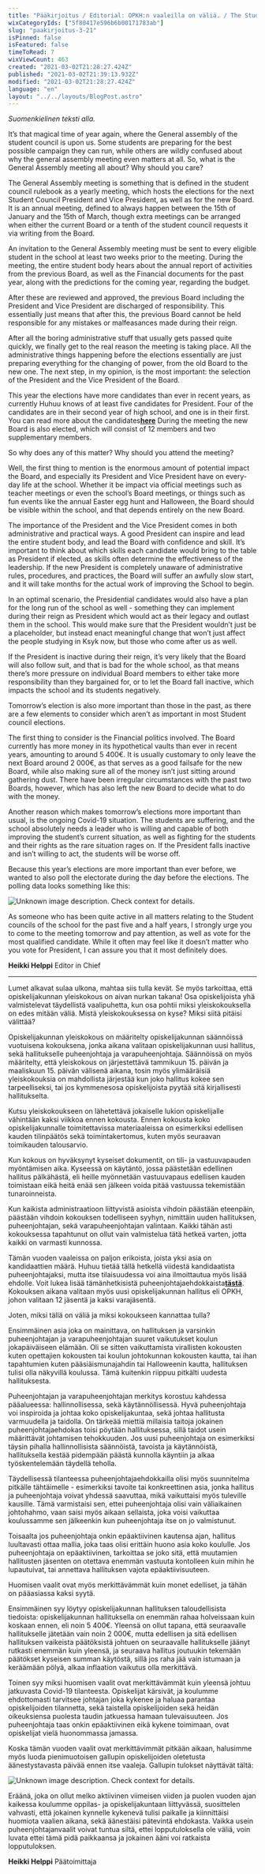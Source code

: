 ```yaml
---
title: "Pääkirjoitus / Editorial: OPKH:n vaaleilla on väliä. / The Student Council Elections Matter."
wixCategoryIds: ["5f80417e596b6b00171783ab"]
slug: "paakirjoitus-3-21"
isPinned: false
isFeatured: false
timeToRead: 7
wixViewCount: 463
created: "2021-03-02T21:28:27.424Z"
published: "2021-03-02T21:39:13.932Z"
modified: "2021-03-02T21:28:27.424Z"
language: "en"
layout: "../../layouts/BlogPost.astro"
---
```

*Suomenkielinen teksti alla.*

It’s that magical time of year again, where the General assembly of the student council is upon us. Some students are preparing for the best possible campaign they can run, while others are wildly confused about why the general assembly meeting even matters at all. So, what is the General Assembly meeting all about? Why should you care?

The General Assembly meeting is something that is defined in the student council rulebook as a yearly meeting, which hosts the elections for the next Student Council President and Vice President, as well as for the new Board. It is an annual meeting, defined to always happen between the 15th of January and the 15th of March, though extra meetings can be arranged when either the current Board or a tenth of the student council requests it via writing from the Board. 

An invitation to the General Assembly meeting must be sent to every eligible student in the school at least two weeks prior to the meeting. During the meeting, the entire student body hears about the annual report of activities from the previous Board, as well as the Financial documents for the past year, along with the predictions for the coming year, regarding the budget. 

After these are reviewed and approved, the previous Board including the President and Vice President are discharged of responsibility. This essentially just means that after this, the previous Board cannot be held responsible for any mistakes or malfeasances made during their reign. 

After all the boring administrative stuff that usually gets passed quite quickly, we finally get to the real reason the meeting is taking place. All the administrative things happening before the elections essentially are just preparing everything for the changing of power, from the old Board to the new one. The next step, in my opinion, is the most important: the selection of the President and the Vice President of the Board. 

This year the elections have more candidates than ever in recent years, as currently Huhuu knows of at least five candidates for President. Four of the candidates are in their second year of high school, and one is in their first. You can read more about the candidates[**__here__**](https://www.huhuu.news/post/t%C3%A4ss%C3%A4-ovat-uuden-opkh-n-puheenjohtaja-ja-j%C3%A4senehdokkaat) During the meeting the new Board is also elected, which will consist of 12 members and two supplementary members.&nbsp;

So why does any of this matter? Why should you attend the meeting? 

Well, the first thing to mention is the enormous amount of potential impact the Board, and especially its President and Vice President have on every-day life at the school. Whether it be impact via official meetings such as teacher meetings or even the school’s Board meetings, or things such as fun events like the annual Easter egg hunt and Halloween, the Board should be visible within the school, and that depends entirely on the new Board. 

The importance of the President and the Vice President comes in both administrative and practical ways. A good President can inspire and lead the entire student body, and lead the Board with confidence and skill. It’s important to think about which skills each candidate would bring to the table as President if elected, as skills often determine the effectiveness of the leadership. If the new President is completely unaware of administrative rules, procedures, and practices, the Board will suffer an awfully slow start, and it will take months for the actual work of improving the School to begin.

In an optimal scenario, the Presidential candidates would also have a plan for the long run of the school as well - something they can implement during their reign as President which would act as their legacy and outlast them in the school. This would make sure that the President wouldn’t just be a placeholder, but instead enact meaningful change that won’t just affect the people studying in Ksyk now, but those who come after us as well. 

If the President is inactive during their reign, it’s very likely that the Board will also follow suit, and that is bad for the whole school, as that means there’s more pressure on individual Board members to either take more responsibility than they bargained for, or to let the Board fall inactive, which impacts the school and its students negatively. 

Tomorrow’s election is also more important than those in the past, as there are a few elements to consider which aren’t as important in most Student council elections. 

The first thing to consider is the Financial politics involved. The Board currently has more money in its hypothetical vaults than ever in recent years, amounting to around 5 400€. It is usually customary to only leave the next Board around 2 000€, as that serves as a good failsafe for the new Board, while also making sure all of the money isn’t just sitting around gathering dust. There have been irregular circumstances with the past two Boards, however, which has also left the new Board to decide what to do with the money. 

Another reason which makes tomorrow’s elections more important than usual, is the ongoing Covid-19 situation. The students are suffering, and the school absolutely needs a leader who is willing and capable of both improving the student’s current situation, as well as fighting for the students and their rights as the rare situation rages on. If the President falls inactive and isn’t willing to act, the students will be worse off. 

Because this year’s elections are more important than ever before, we wanted to also poll the electorate during the day before the elections. The polling data looks something like this: 

![Unknown image description. Check context for details.](https://static.wixstatic.com/media/2da4fc_3ea966edc7644a33b8c91f052d5ebd27~mv2.png)

As someone who has been quite active in all matters relating to the Student councils of the school for the past five and a half years, I strongly urge you to come to the meeting tomorrow and pay attention, as well as vote for the most qualified candidate. While it often may feel like it doesn’t matter who you vote for President, I can assure you that it most definitely does. 

**Heikki Helppi**
Editor in Chief

---

Lumet alkavat sulaa ulkona, mahtaa siis tulla kevät. Se myös tarkoittaa, että opiskelijakunnan yleiskokous on aivan nurkan takana! Osa opiskelijoista yhä valmistelevat täydellistä vaalipuhetta, kun osa pohtii miksi yleiskokouksella on edes mitään väliä. Mistä yleiskokouksessa on kyse? Miksi siitä pitäisi välittää? 

Opiskelijakunnan yleiskokous on määritelty opiskelijakunnan säännöissä vuotuisena kokouksena, jonka aikana valitaan opiskelijakunnan uusi hallitus, sekä hallitukselle puheenjohtaja ja varapuheenjohtaja. Säännöissä on myös määritelty, että yleiskokous on järjestettävä tammikuun 15. päivän ja maaliskuun 15. päivän välisenä aikana, tosin myös ylimääräisiä yleiskokouksia on mahdollista järjestää kun joko hallitus kokee sen tarpeelliseksi, tai jos kymmenesosa opiskelijoista pyytää sitä kirjallisesti hallitukselta. 

Kutsu yleiskokoukseen on lähetettävä jokaiselle lukion opiskelijalle vähintään kaksi viikkoa ennen kokousta. Ennen kokousta koko opiskelijakunnalle toimitettavissa materiaaleissa on esimerkiksi edellisen kauden tilinpäätös sekä toimintakertomus, kuten myös seuraavan toimikauden talousarvio.

Kun kokous on hyväksynyt kyseiset dokumentit, on tili- ja vastuuvapauden myöntämisen aika. Kyseessä on käytäntö, jossa päästetään edellinen hallitus pälkähästä, eli heille myönnetään vastuuvapaus edellisen kauden toimistaan eikä heitä enää sen jälkeen voida pitää vastuussa tekemistään tunaroinneista. 

Kun kaikista administraatioon liittyvistä asioista vihdoin päästään eteenpäin, päästään vihdoin kokouksen todelliseen syyhyn, nimittäin uuden hallituksen, puheenjohtajan, sekä varapuheenjohtajan valintaan. Kaikki tähän asti kokouksessa tapahtunut on ollut vain valmistelua tätä hetkeä varten, jotta kaikki on varmasti kunnossa. 

Tämän vuoden vaaleissa on paljon erikoista, joista yksi asia on kandidaattien määrä. Huhuu tietää tällä hetkellä viidestä kandidaatista puheenjohtajaksi, mutta itse tilaisuudessa voi aina ilmoittautua myös lisää ehdolle. Voit lukea lisää tämänhetkisistä puheenjohtajaehdokkaista[**__tästä__**](https://www.huhuu.news/post/t%C3%A4ss%C3%A4-ovat-uuden-opkh-n-puheenjohtaja-ja-j%C3%A4senehdokkaat). Kokouksen aikana valitaan myös uusi opiskelijakunnan hallitus eli OPKH, johon valitaan 12 jäsentä ja kaksi varajäsentä.&nbsp;

Joten, miksi tällä on väliä ja miksi kokoukseen kannattaa tulla?

Ensimmäinen asia joka on mainittava, on hallituksen ja varsinkin puheenjohtajan ja varapuheenjohtajan suuret vaikutukset koulun jokapäiväiseen elämään. Oli se sitten vaikuttamista virallisten kokousten kuten opettajien kokousten tai koulun johtokunnan kokousten kautta, tai ihan tapahtumien kuten pääsiäismunajahdin tai Halloweenin kautta, hallituksen tulisi olla näkyvillä koulussa. Tämä kuitenkin riippuu pitkälti uudesta hallituksesta. 

Puheenjohtajan ja varapuheenjohtajan merkitys korostuu kahdessa pääalueessa: hallinnollisessa, sekä käytännöllisessä. Hyvä puheenjohtaja voi inspiroida ja johtaa koko opiskelijakuntaa, sekä johtaa hallitusta varmuudella ja taidolla. On tärkeää miettiä millaisia taitoja jokainen puheenjohtajaehdokas toisi pöytään hallituksessa, sillä taidot usein määrittävät johtamisen tehokkuuden. Jos uusi puheenjohtaja on esimerkiksi täysin pihalla hallinnollisista säännöistä, tavoista ja käytännöistä, hallituksella kestää pidempään päästä kunnolla käyntiin ja alkaa työskentelemään täydellä teholla. 

Täydellisessä tilanteessa puheenjohtajaehdokkailla olisi myös suunnitelma pitkälle tähtäimelle - esimerkiksi tavoite tai konkreettinen asia, jonka hallitus ja puheenjohtaja voivat yhdessä saavuttaa, mikä vaikuttaisi myös tuleville kausille. Tämä varmistaisi sen, ettei puheenjohtaja olisi vain väliaikainen johtohahmo, vaan saisi myös aikaan sellaista, joka voisi vaikuttaa koulussamme sen jälkeenkin kun puheenjohtaja itse on jo valmistunut. 

Toisaalta jos puheenjohtaja onkin epäaktiivinen kautensa ajan, hallitus luultavasti ottaa mallia, joka taas olisi erittäin huono asia koko koululle. Jos puheenjohtaja on epäaktiivinen, tarkoittaa se joko sitä, että muutamien hallitusten jäsenten on otettava enemmän vastuuta kontolleen kuin mihin he lupautuivat, tai annettava hallituksen vajota epäaktiivisuuteen.

Huomisen vaalit ovat myös merkittävämmät kuin monet edelliset, ja tähän on pääasiassa kaksi syytä.

Ensimmäinen syy löytyy opiskelijakunnan hallituksen taloudellisista tiedoista: opiskelijakunnan hallituksella on enemmän rahaa holveissaan kuin koskaan ennen, eli noin 5 400€. Yleensä on ollut tapana, että seuraavalle hallitukselle jätetään vain noin 2 000€, mutta edellisen ja sitä edellisen hallituksen vaikeista päätöksistä johtuen on seuraavalle hallitukselle jäänyt rutkasti enemmän kuin yleensä, ja seuraava hallitus joutuukin tekemään päätökset kyseisen summan käytöstä, sillä jos raha jää vain istumaan ja keräämään pölyä, alkaa inflaation vaikutus olla merkittävä.   

Toinen syy miksi huomisen vaalit ovat merkittävämmät kuin yleensä johtuu jatkuvasta Covid-19 tilanteesta. Opiskelijat kärsivät, ja koulumme ehdottomasti tarvitsee johtajan joka kykenee ja haluaa parantaa opiskelijoiden tilannetta, sekä taistella opiskelijoiden sekä heidän oikeuksiensa puolesta taudin jatkuessa hamaan tulevaisuuteen. Jos puheenjohtaja taas onkin epäaktiivinen eikä kykene toimimaan, ovat opiskelijat vielä huonommassa jamassa. 

Koska tämän vuoden vaalit ovat merkittävimmät pitkään aikaan, halusimme myös luoda pienimuotoisen gallupin opiskelijoiden oletetusta äänestystavasta päivää ennen itse vaaleja. Gallupin tulokset näyttävät tältä: 

![Unknown image description. Check context for details.](https://static.wixstatic.com/media/2da4fc_3ea966edc7644a33b8c91f052d5ebd27~mv2.png)


Eräänä, joka on ollut melko aktiivinen viimeisen viiden ja puolen vuoden ajan kaikessa koulumme oppilas- ja opiskelijakuntaan liittyvässä, suosittelen vahvasti, että jokainen kynnelle kykenevä tulisi paikalle ja kiinnittäisi huomiota vaalien aikana, sekä äänestäisi pätevintä ehdokasta. Vaikka usein puheenjohtajanvaalit voivat tuntua siltä, ettei lopputuloksella ole väliä, voin luvata ettei tämä pidä paikkaansa ja jokainen ääni voi ratkaista lopputuloksen. 

**Heikki Helppi**
Päätoimittaja

